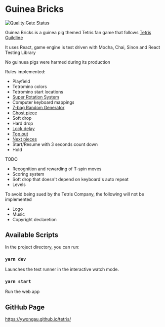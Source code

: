 # Guinea Bricks
[![Quality Gate Status](https://sonarcloud.io/api/project_badges/measure?project=ywongau_tetris&metric=alert_status)](https://sonarcloud.io/dashboard?id=ywongau_tetris)

Guinea Bricks is a guinea pig themed Tetris fan game that follows [Tetris Guildline](https://tetris.fandom.com/wiki/Tetris_Guideline)

It uses React, game engine is test driven with Mocha, Chai, Sinon and React Testing Library

No guinuea pigs were harmed during its production

Rules implemented:
 - Playfield
 - Tetromino colors
 - Tetromino start locations
 - [Super Rotation System](https://tetris.fandom.com/wiki/SRS)
 - Computer keyboard mappings
 - [7-bag Random Generator](https://tetris.fandom.com/wiki/Random_Generator)
 - [Ghost piece](https://tetris.fandom.com/wiki/Ghost_piece)
 - Soft drop
 - Hard drop
 - [Lock delay](https://tetris.fandom.com/wiki/Lock_delay)
 - [Top out](https://tetris.fandom.com/wiki/Top_out)
 - [Next pieces](https://tetris.fandom.com/wiki/Next)
 - Start/Resume with 3 seconds count down
 - Hold

TODO
 - Recognition and rewarding of T-spin moves
 - Scoring system
 - Soft drop that doesn't depend on keyboard's auto repeat
 - Levels
 
To avoid being sued by the Tetris Company, the following will not be implemented
 - Logo
 - Music
 - Copyright declaretion

## Available Scripts

In the project directory, you can run:

### `yarn dev`

Launches the test runner in the interactive watch mode.

### `yarn start`

Run the web app

## GitHub Page

https://ywongau.github.io/tetris/
